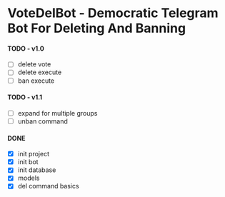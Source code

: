 # VoteDelBot - Democratic Telegram Bot For Deleting And Banning

#### TODO - v1.0

- [ ] delete vote
- [ ] delete execute
- [ ] ban execute

#### TODO - v1.1

- [ ] expand for multiple groups
- [ ] unban command

#### DONE

- [x] init project
- [x] init bot
- [x] init database
- [x] models
- [x] del command basics